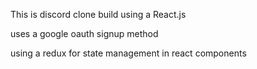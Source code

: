This is discord clone build using a React.js

uses a google oauth signup method

using a redux for state management in react components
